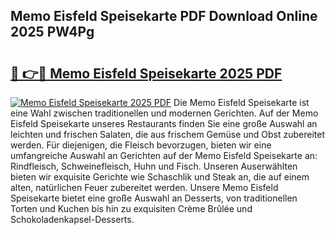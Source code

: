 ## Memo Eisfeld Speisekarte PDF Download Online 2025 PW4Pg

# <h2><a href="http://gcb54u.nevu.top/?p=Memo+Eisfeld+Speisekarte">🔗 👉🔴 Memo Eisfeld Speisekarte 2025 PDF</a></h2>

[![Memo Eisfeld Speisekarte 2025 PDF](https://i.imgur.com/dBaPXMq.png)](http://gcb54u.nevu.top/?p=Memo+Eisfeld+Speisekarte)
Die Memo Eisfeld Speisekarte ist eine Wahl zwischen traditionellen und modernen Gerichten. Auf der Memo Eisfeld Speisekarte unseres Restaurants finden Sie eine große Auswahl an leichten und frischen Salaten, die aus frischem Gemüse und Obst zubereitet werden. Für diejenigen, die Fleisch bevorzugen, bieten wir eine umfangreiche Auswahl an Gerichten auf der Memo Eisfeld Speisekarte an: Rindfleisch, Schweinefleisch, Huhn und Fisch. Unseren Auserwählten bieten wir exquisite Gerichte wie Schaschlik und Steak an, die auf einem alten, natürlichen Feuer zubereitet werden. Unsere Memo Eisfeld Speisekarte bietet eine große Auswahl an Desserts, von traditionellen Torten und Kuchen bis hin zu exquisiten Crème Brûlée und Schokoladenkapsel-Desserts.
